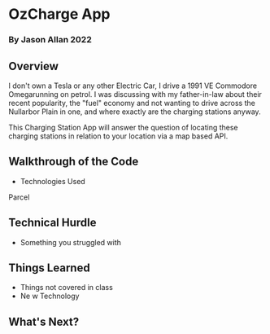 # OzCharge App

### By Jason Allan 2022

## Overview

I don't own a Tesla or any other Electric Car, I drive a 1991 VE Commodore Omegarunning on petrol. I was discussing with my father-in-law about their recent popularity, the "fuel" economy and not wanting to drive across the Nullarbor Plain in one, and where exactly are the charging stations anyway.

This Charging Station App will answer the question of locating these charging stations in relation to your location via a map based API.

## Walkthrough of the Code

-   Technologies Used

Parcel

## Technical Hurdle

-   Something you struggled with

## Things Learned

-   Things not covered in class
-   Ne w Technology

## What's Next?
